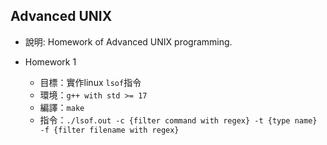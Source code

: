 Advanced UNIX
---

- 說明: Homework of Advanced UNIX programming.

- Homework 1
  - 目標：實作linux `lsof`指令
  - 環境：`g++ with std >= 17`
  - 編譯：`make`
  - 指令：`./lsof.out -c {filter command with regex} -t {type name} -f {filter filename with regex}`